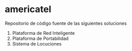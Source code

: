 # americatel
Repositorio de código fuente de las siguientes soluciones
1. Plataforma de Red Inteligente
2. Plataforma de Portabilidad
3. Sistema de Locuciones
